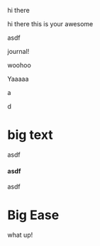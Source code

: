 hi there

hi there this is your awesome&#x20;

asdf

journal!

woohoo

Yaaaaa

a

d

# big text

asdf

#### asdf

asdf

# Big Ease

what up!